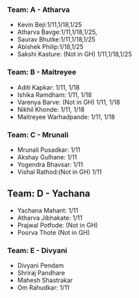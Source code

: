 ### Team: A - Atharva
- Kevin Beji:1/11,1/18,1/25
- Atharva Bavge:1/11,1/18,1/25,
- Saurav Bhutke:1/11,1/18,1/25
- Abishek Philip:1/18,1/25
- Sakshi Kasture: (Not in GH) 1/11,1/18,1/25

### Team: B - Maitreyee
- Aditi Kapkar: 1/11, 1/18
- Ishika Ramdham: 1/11, 1/18
- Varenya Barve: (Not in GH) 1/11, 1/18
- Nikhil Khonde: 1/11, 1/18
- Maitreyee Warhadpande: 1/11, 1/18

### Team: C - Mrunali
- Mrunali Pusadkar: 1/11
- Akshay Gulhane: 1/11
- Yogendra Bhavsar: 1/11
- Vishal Rathod:(Not in GH) 1/11

## Team: D - Yachana
- Yachana Mahant: 1/11
- Atharva Jibhakate: 1/11
- Prajwal Potfode: (Not in GH)
- Poorva Thote (Not in GH) 

### Team: E - Divyani
- Divyani Pendam
- Shriraj Pandhare
- Mahesh Shastrakar
- Om Rahudkar: 1/11
